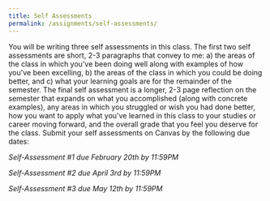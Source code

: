 ```yaml
---
title: Self Assessments
permalink: /assignments/self-assessments/
---
```


You will be writing three self assessments in this class. The first two self assessments are short, 2-3 paragraphs that convey to me: a) the areas of the class in which you've been doing well along with examples of how you've been excelling, b) the areas of the class in which you could be doing better, and c) what your learning goals are for the remainder of the semester. The final self assessment is a longer, 2-3 page reflection on the semester that expands on what you accomplished (along with concrete examples), any areas in which you struggled or wish you had done better, how you want to apply what you've learned in this class to your studies or career moving forward, and the overall grade that you feel you deserve for the class. Submit your self assessments on Canvas by the following due dates:

*Self-Assessment #1 due February 20th by 11:59PM*

*Self-Assessment #2 due April 3rd by 11:59PM*

*Self-Assessment #3 due May 12th by 11:59PM*